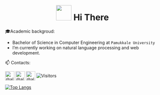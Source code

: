 <h1  align="center">  <img src="https://media.giphy.com/media/12oufCB0MyZ1Go/giphy.gif" width="50"> Hi There </h1> 

🎓Academic backgroud: 
* Bachelor of Science in Computer Engineering at `Pamukkale University` 
*  I’m currently working on natural language processing and web development.

📫 Contacts:

<a href="https://twitter.com/alperbayrmm"  target="blank" ><img  align="center" src="https://img.icons8.com/color/30/twitter.png" alt="@alperbayram" height="30" width="30" /></a>
<a href="https://alperbayrmm.medium.com/" target="blank"><img align="center" src="https://img.icons8.com/color/30/medium.png" alt="@alperbayram" height="30" width="30" /></a>
<a href="https://www.linkedin.com/in/alper-bayram-a9196a194/" target="blank"><img align="center" src="https://img.icons8.com/color/30/linkedin.png" alt="@alperbayram" height="30" width="30" /></a>
<img align=center  src="https://visitor-badge.laobi.icu/badge?page_id=alperbayram.alperbayram" alt="Visitors">

[![Top Langs](https://github-readme-stats.vercel.app/api/top-langs/?username=alperbayram&show_icons=true&locale=en&theme=cobalt&bg_color=0d1117&layout=compact&hide_border=true&langs_count=8)](https://github.com/alperbayram/github-readme-stats)
                                          
